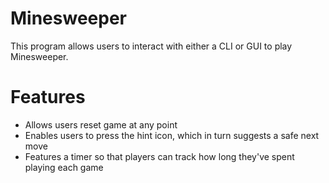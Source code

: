 # Minesweeper
This program allows users to interact with either a CLI or GUI to play Minesweeper.

# Features
- Allows users reset game at any point
- Enables users to press the hint icon, which in turn suggests a safe next move
- Features a timer so that players can track how long they've spent playing each game
